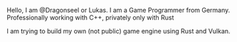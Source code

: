 Hello,
I am @Dragonseel or Lukas.
I am a Game Programmer from Germany.
Professionally working with C++, privately only with Rust

I am trying to build my own (not public) game engine using Rust and Vulkan.
